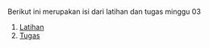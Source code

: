 Berikut ini merupakan isi dari latihan dan tugas minggu 03
1.  [Latihan](latihan/latihan.mdlatihan.md)
2.  [Tugas](tugas/tugas.mdtugas.md)